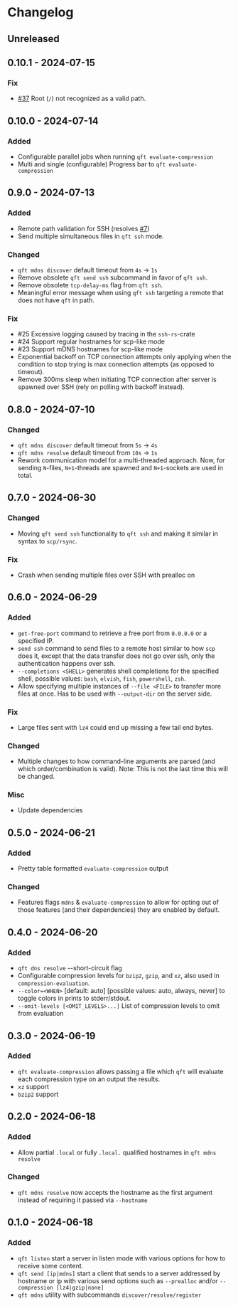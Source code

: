 # Changelog

## Unreleased

## 0.10.1 - 2024-07-15

### Fix

- [#37](https://github.com/CramBL/quick-file-transfer/issues/37) Root (`/`) not recognized as a valid path.

## 0.10.0 - 2024-07-14

### Added

- Configurable parallel jobs when running `qft evaluate-compression`
- Multi and single (configurable) Progress bar to `qft evaluate-compression`

## 0.9.0 - 2024-07-13

### Added

- Remote path validation for SSH (resolves [#7](https://github.com/CramBL/quick-file-transfer/issues/7))
- Send multiple simultaneous files in `qft ssh` mode.

### Changed

- `qft mdns discover` default timeout from `4s` -> `1s`
- Remove obsolete `qft send ssh` subcommand in favor of `qft ssh`.
- Remove obsolete `tcp-delay-ms` flag from `qft ssh`.
- Meaningful error message when using `qft ssh` targeting a remote that does not have `qft` in path.

### Fix

- #25 Excessive logging caused by tracing in the `ssh-rs`-crate
- #24 Support regular hostnames for scp-like mode
- #23 Support mDNS hostnames for scp-like mode
- Exponential backoff on TCP connection attempts only applying when the condition to stop trying is max connection attempts (as opposed to timeout).
- Remove 300ms sleep when initiating TCP connection after server is spawned over SSH (rely on polling with backoff instead).

## 0.8.0 - 2024-07-10

### Changed

- `qft mdns discover` default timeout from `5s` -> `4s`
- `qft mdns resolve` default timeout from `10s` -> `1s`
- Rework communication model for a multi-threaded approach. Now, for sending `N`-files, `N+1`-threads are spawned and `N+1`-sockets are used in total.

## 0.7.0 - 2024-06-30

### Changed

- Moving `qft send ssh` functionality to `qft ssh` and making it similar in syntax to `scp/rsync`.

### Fix

- Crash when sending multiple files over SSH with prealloc on

## 0.6.0 - 2024-06-29

### Added

- `get-free-port` command to retrieve a free port from `0.0.0.0` or a specified IP.
- `send ssh` command to send files to a remote host similar to how `scp` does it, except that the data transfer does not go over ssh, only the authentication happens over ssh.
- `--completions <SHELL>` generates shell completions for the specified shell, possible values: `bash`, `elvish`, `fish`, `powershell`, `zsh`.
- Allow specifying multiple instances of `--file <FILE>` to transfer more files at once. Has to be used with `--output-dir` on the server side.

### Fix

- Large files sent with `lz4` could end up missing a few tail end bytes.

### Changed

- Multiple changes to how command-line arguments are parsed (and which order/combination is valid). Note: This is not the last time this will be changed.

### Misc

- Update dependencies

## 0.5.0 - 2024-06-21

### Added

- Pretty table formatted `evaluate-compression` output

### Changed

- Features flags `mdns` & `evaluate-compression` to allow for opting out of those features (and their dependencies) they are enabled by default.

## 0.4.0 - 2024-06-20

### Added

- `qft dns resolve` --short-circuit flag
- Configurable compression levels for `bzip2`, `gzip`, and `xz`, also used in `compression-evaluation`.
- `--color=<WHEN>`  [default: auto] [possible values: auto, always, never] to toggle colors in prints to stderr/stdout.
- `--omit-levels [<OMIT_LEVELS>...]` List of compression levels to omit from evaluation

## 0.3.0 - 2024-06-19

### Added

- `qft evaluate-compression` allows passing a file which `qft` will evaluate each compression type on an output the results.
- `xz` support
- `bzip2` support

## 0.2.0 - 2024-06-18

### Added

- Allow partial `.local` or fully `.local.` qualified hostnames in `qft mdns resolve`

### Changed

- `qft mdns resolve` now accepts the hostname as the first argument instead of requiring it passed via `--hostname`

## 0.1.0 - 2024-06-18

### Added

- `qft listen` start a server in listen mode with various options for how to receive some content.
- `qft send [ip|mdns]` start a client that sends to a server addressed by hostname or ip with various send options such as `--prealloc` and/or `--compression [lz4|gzip|none]`
- `qft mdns` utility with subcommands `discover/resolve/register`
